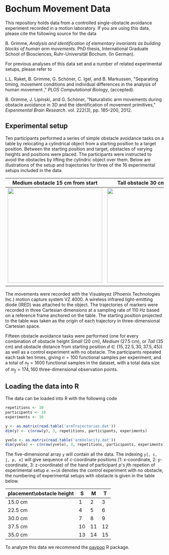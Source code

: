 # Bochum Movement Data
This repository holds data from a controlled single-obstacle avoidance experiment recorded in a motion laboratory. If you are using this data, please cite the following source for the data

B. Grimme, *Analysis and identification of elementary invariants as building blocks of human arm movements*. PhD thesis, International Graduate School of Biosciences, Ruhr-Universität Bochum. (In German).


For previous analyses of this data set and a number of related experimental setups, please refer to

L.L. Raket, B. Grimme, G. Schöner, C. Igel, and B. Markussen, "Separating timing, movement conditions and individual differences in the analysis of human movement
," *PLOS Computational Biology*, (accepted).

B. Grimme, J. Lipinski, and G. Schöner, "Naturalistic arm movements during obstacleavoidance in 3D and the identification of movement primitives," *Experimental BrainResearch*. vol. 222(3), pp. 185–200, 2012.


## Experimental setup 
Ten participants performed a series of simple obstacle avoidance tasks
on a table by relocating a cylindrical object from a starting position
to a target position. Between the starting position and target,
obstacles of varying heights and positions were placed. The
participants were instructed to avoid the obstacles by lifting the cylindric object over them. Below are illustrations of the setup and trajectories for three of the 16 experimental setups included in the data. 

| Medium obstacle 15 cm from start | Tall obstacle 30 cm from start | No obstacle |
|-|-|-|
| <img src="http://i.imgur.com/UpQmWvu.png" width="300"> | <img src="http://i.imgur.com/10E0Pja.png" width="300"> | <img src="http://i.imgur.com/uRTzwLW.png" width="300"> |
|                                                        |


The movements were recorded with the Visualeyez (Phoenix Technologies Inc.) motion capture system VZ 4000. A wireless infrared light-emitting diode (IRED) was attached to the object. The trajectories of markers were recorded in three Cartesian dimensions at a sampling rate of 110 Hz based on a reference frame anchored on the table. The starting position projected to the table was taken as the origin of each trajectory in three-dimensional Cartesian space. 


Fifteen obstacle avoidance tasks were performed (one for every combination of obstacle height *Small* (20 cm), *Medium* (27.5 cm), or *Tall* (35 cm) and obstacle distance from starting position  $d\in \{15, 22.5, 30, 37.5, 45\}$) as well as a control experiment with no obstacle. The participants repeated each task ten times, giving $n=100$ functional samples per experiment, and a total of $n_f =1600$ functional samples in the dataset, with a total data size of $m_{f}=174,160$ three-dimensional observation points.

## Loading the data into R

The data can be loaded into R with the following code

``` r
repetitions <- 10
participants <- 10
experiments <- 16

y <- as.matrix(read.table('armTrajectories.dat'))
dim(y) <- c(nrow(y), 3, repetitions, participants, experiments)

yvelo <- as.matrix(read.table('armVelocity.dat'))
dim(yvelo) <- c(nrow(yvelo), 3, repetitions, participants, experiments)
```

The five-dimensional array `y` will contain all the data. The indexing `y[, c, j, p, e]` will give sequence of *c*-coordinate positions (1: x-coordinate, 2: y-coordinate, 3: z-coordinate) of the hand of participant *p*'s *j*th repetion of experimental setup *e*. `e=16` denotes the control experiment with no obstacle, the numbering of experimental setups with obstacle is given in the table below. 

| placement\obstacle height | S | M | T |
|---|---|---|---|
| 15.0 cm | 1 | 2 | 3 |
| 22.5 cm | 4 | 5 | 6 |
| 30.0 cm | 7 | 8 | 9 |
| 37.5 cm | 10 | 11 | 12 |
| 35.0 cm | 13 | 14 | 15 |


To analyze this data we recommend the [pavpop](https://github.com/larslau/pavpop) R package. 

